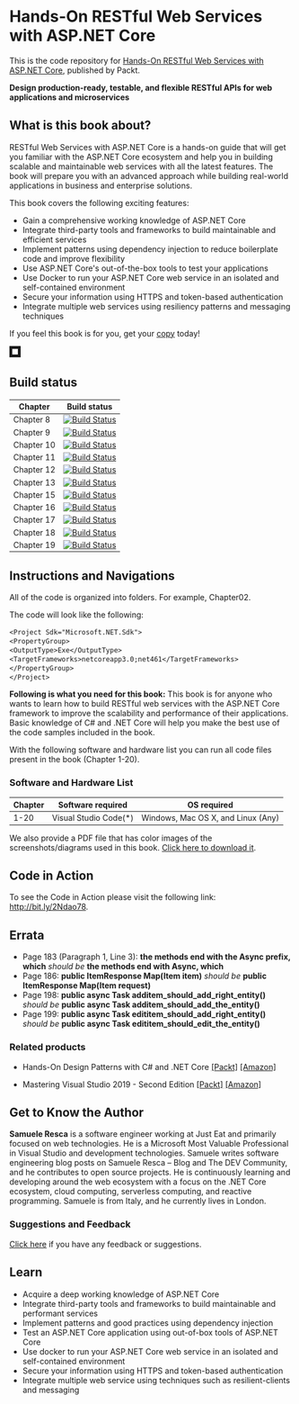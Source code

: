 # Hands-On RESTful Web Services with ASP.NET Core

<a href="https://www.packtpub.com/in/application-development/hands-restful-web-services-aspnet-core?utm_source=github&utm_medium=repository&utm_campaign="><img src="https://www.packtpub.com/media/catalog/product/cache/e4d64343b1bc593f1c5348fe05efa4a6/9/7/9781789537611-original.png" alt="" height="256px" align="right"></a>

This is the code repository for [Hands-On RESTful Web Services with ASP.NET Core](https://www.packtpub.com/in/application-development/hands-restful-web-services-aspnet-core?utm_source=github&utm_medium=repository&utm_campaign=), published by Packt.

**Design production-ready, testable, and flexible RESTful APIs for web applications and microservices**

## What is this book about?
RESTful Web Services with ASP.NET Core is a hands-on guide that will get you familiar with the ASP.NET Core ecosystem and help you in building scalable and maintainable web services with all the latest features. The book will prepare you with an advanced approach while building real-world applications in business and enterprise solutions.

This book covers the following exciting features:
* Gain a comprehensive working knowledge of ASP.NET Core
* Integrate third-party tools and frameworks to build maintainable and efficient services
* Implement patterns using dependency injection to reduce boilerplate code and improve flexibility
* Use ASP.NET Core's out-of-the-box tools to test your applications
* Use Docker to run your ASP.NET Core web service in an isolated and self-contained environment
* Secure your information using HTTPS and token-based authentication
* Integrate multiple web services using resiliency patterns and messaging techniques

If you feel this book is for you, get your [copy](https://www.amazon.com/dp/1789537614) today!

<a href="https://www.packtpub.com/?utm_source=github&utm_medium=banner&utm_campaign=GitHubBanner"><img src="https://raw.githubusercontent.com/PacktPublishing/GitHub/master/GitHub.png" 
alt="https://www.packtpub.com/" border="5" /></a>

## Build status
| Chapter  | Build status |
| ------------- | ------------- |
| Chapter 8  | [![Build Status](https://dev.azure.com/samueleresca0753/Hands-On-RESTful-Web-Services-with-ASP.NET-Core/_apis/build/status/Chapter%208?branchName=master)](https://dev.azure.com/samueleresca0753/Hands-On-RESTful-Web-Services-with-ASP.NET-Core/_build/latest?definitionId=8&branchName=master) |
| Chapter 9  | [![Build Status](https://dev.azure.com/samueleresca0753/Hands-On-RESTful-Web-Services-with-ASP.NET-Core/_apis/build/status/Chapter%209?branchName=master)](https://dev.azure.com/samueleresca0753/Hands-On-RESTful-Web-Services-with-ASP.NET-Core/_build/latest?definitionId=9&branchName=master) |
| Chapter 10  | [![Build Status](https://dev.azure.com/samueleresca0753/Hands-On-RESTful-Web-Services-with-ASP.NET-Core/_apis/build/status/Chapter%2010?branchName=master)](https://dev.azure.com/samueleresca0753/Hands-On-RESTful-Web-Services-with-ASP.NET-Core/_build/latest?definitionId=10&branchName=master) |
| Chapter 11  | [![Build Status](https://dev.azure.com/samueleresca0753/Hands-On-RESTful-Web-Services-with-ASP.NET-Core/_apis/build/status/Chapter%2011?branchName=master)](https://dev.azure.com/samueleresca0753/Hands-On-RESTful-Web-Services-with-ASP.NET-Core/_build/latest?definitionId=11&branchName=master) |
| Chapter 12  | [![Build Status](https://dev.azure.com/samueleresca0753/Hands-On-RESTful-Web-Services-with-ASP.NET-Core/_apis/build/status/Chapter%2012?branchName=master)](https://dev.azure.com/samueleresca0753/Hands-On-RESTful-Web-Services-with-ASP.NET-Core/_build/latest?definitionId=12&branchName=master) |
| Chapter 13  | [![Build Status](https://dev.azure.com/samueleresca0753/Hands-On-RESTful-Web-Services-with-ASP.NET-Core/_apis/build/status/Chapter%2013?branchName=master)](https://dev.azure.com/samueleresca0753/Hands-On-RESTful-Web-Services-with-ASP.NET-Core/_build/latest?definitionId=13&branchName=master) |
| Chapter 15 | [![Build Status](https://dev.azure.com/samueleresca0753/Hands-On-RESTful-Web-Services-with-ASP.NET-Core/_apis/build/status/Chapter%2015?branchName=master)](https://dev.azure.com/samueleresca0753/Hands-On-RESTful-Web-Services-with-ASP.NET-Core/_build/latest?definitionId=14&branchName=master) |
| Chapter 16  | [![Build Status](https://dev.azure.com/samueleresca0753/Hands-On-RESTful-Web-Services-with-ASP.NET-Core/_apis/build/status/Chapter%2016?branchName=master)](https://dev.azure.com/samueleresca0753/Hands-On-RESTful-Web-Services-with-ASP.NET-Core/_build/latest?definitionId=15&branchName=master) |
| Chapter 17  | [![Build Status](https://dev.azure.com/samueleresca0753/Hands-On-RESTful-Web-Services-with-ASP.NET-Core/_apis/build/status/Chapter%2017?branchName=master)](https://dev.azure.com/samueleresca0753/Hands-On-RESTful-Web-Services-with-ASP.NET-Core/_build/latest?definitionId=16&branchName=master) |
| Chapter 18  | [![Build Status](https://dev.azure.com/samueleresca0753/Hands-On-RESTful-Web-Services-with-ASP.NET-Core/_apis/build/status/Chapter%2018?branchName=master)](https://dev.azure.com/samueleresca0753/Hands-On-RESTful-Web-Services-with-ASP.NET-Core/_build/latest?definitionId=17&branchName=master) |
| Chapter 19  | [![Build Status](https://dev.azure.com/samueleresca0753/Hands-On-RESTful-Web-Services-with-ASP.NET-Core/_apis/build/status/Chapter%2019?branchName=master)](https://dev.azure.com/samueleresca0753/Hands-On-RESTful-Web-Services-with-ASP.NET-Core/_build/latest?definitionId=18&branchName=master) |

## Instructions and Navigations
All of the code is organized into folders. For example, Chapter02.

The code will look like the following:
```
<Project Sdk="Microsoft.NET.Sdk">
<PropertyGroup>
<OutputType>Exe</OutputType>
<TargetFrameworks>netcoreapp3.0;net461</TargetFrameworks>
</PropertyGroup>
</Project>
```

**Following is what you need for this book:**
This book is for anyone who wants to learn how to build RESTful web services with the ASP.NET Core framework to improve the scalability and performance of their applications. Basic knowledge of C# and .NET Core will help you make the best use of the code samples included in the book.

With the following software and hardware list you can run all code files present in the book (Chapter 1-20).
### Software and Hardware List
| Chapter | Software required | OS required |
| -------- | ------------------------------------ | ----------------------------------- |
| 1-20 | Visual Studio Code(*)  | Windows, Mac OS X, and Linux (Any) |

We also provide a PDF file that has color images of the screenshots/diagrams used in this book. [Click here to download it](https://static.packt-cdn.com/downloads/9781789537611_ColorImages.pdf).

## Code in Action
To see the Code in Action please visit the following link: http://bit.ly/2Ndao78.

## Errata
* Page 183 (Paragraph 1, Line 3): **the methods end with the Async prefix, which** _should be_ **the methods end with Async, which**
* Page 186: **public ItemResponse Map(Item item)** _should be_ **public ItemResponse Map(Item request)**
* Page 198: **public async Task additem_should_add_right_entity()** _should be_ **public async Task additem_should_add_the_entity()**
* Page 199: **public async Task edititem_should_add_right_entity()** _should be_ **public async Task edititem_should_edit_the_entity()**

### Related products
* Hands-On Design Patterns with C# and .NET Core  [[Packt]](https://www.packtpub.com/application-development/hands-design-patterns-c-and-net-core?utm_source=github&utm_medium=repository&utm_campaign=) [[Amazon]](https://www.amazon.com/dp/1789133645)

* Mastering Visual Studio 2019 - Second Edition  [[Packt]](https://www.packtpub.com/in/programming/mastering-visual-studio-2019-second-edition?utm_source=github&utm_medium=repository&utm_campaign=) [[Amazon]](https://www.amazon.com/dp/1789530091)

## Get to Know the Author
**Samuele Resca**
is a software engineer working at Just Eat and primarily focused on web technologies. He is a Microsoft Most Valuable Professional in Visual Studio and development technologies. Samuele writes software engineering blog posts on Samuele Resca – Blog and The DEV Community, and he contributes to open source projects. He is continuously learning and developing around the web ecosystem with a focus on the .NET Core ecosystem, cloud computing, serverless computing, and reactive programming. Samuele is from Italy, and he currently lives in London.


### Suggestions and Feedback
[Click here](https://docs.google.com/forms/d/e/1FAIpQLSdy7dATC6QmEL81FIUuymZ0Wy9vH1jHkvpY57OiMeKGqib_Ow/viewform) if you have any feedback or suggestions.




## Learn

- Acquire a deep working knowledge of ASP.NET Core
- Integrate third-party tools and frameworks to build maintainable and performant services
- Implement patterns and good practices using dependency injection
- Test an ASP.NET Core application using out-of-box tools of ASP.NET Core
- Use docker to run your ASP.NET Core web service in an isolated and self-contained environment
- Secure your information using HTTPS and token-based authentication
- Integrate multiple web service using techniques such as resilient-clients and messaging

